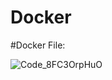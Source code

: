 # Docker

#Docker File:

![Code_8FC3OrpHuO](https://user-images.githubusercontent.com/76946921/227792005-9dc2676c-ae13-49f2-ac14-01625a18efb5.png)
